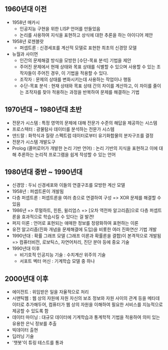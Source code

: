 1960년대 이전
-------------

* 1958년 매카시
  - 인공지능 구현을 위한 LISP 언어를 만들었음
  - 논리를 사용하여 지식을 표현하고 상식에 대한 추론을 하는 아이디어 제안
* 1958년 로젠블랏
  - 퍼셉트론 : 신경세포를 계산적 모델로 표현한 최초의 신경망 모델
* 뉴월과 사이먼
  - 인간의 문제해결 방식을 모방한 [수단-목표 분석] 기법을 제안
  - 주어진 문제에서 현재 상태와 목표 상태를 식별할 수 있으며 사용할 수 있는 조작자들이 주어진 경우, 이 기법을 적용할 수 있다.
  - 조작자 : 문제의 상태를 변화시키는데 사용하는 작업이나 행동
  - 수단-목표 분석 : 현재 상태와 목표 상태 간의 차이를 계산하고, 이 차이를 줄이는 조작자를 찾아 적용하는 과정을 반복하여 문제를 해결하는 기법

1970년대 ~ 1980년대 초반
-------------

* 전문가 시스템 : 특정 영역의 문제에 대해 전문가 수준의 해답을 제공하는 시스템
* 프로스텍터 : 광물탐사 데이터를 분석하는 전문가 시스템
* 덴드랄 : 화학식과 질량 스펙트럼 데이터로부터 유기화합물의 분자구조를 결정
* 전문가 시스템 개발도구
* Prolog (콜머로어가 개발한 논리 기반 언어) : 논리 기반의 지식을 표현하고 이에 대해 추론하는 논리적 프로그램을 쉽게 작성할 수 있는 언어


1980년대 중반 ~ 1990년대
-------------

* 신경망 : 두뇌 신경세포와 이들의 연결구조를 모방한 계산 모델
* 1958년 : 퍼셉트론이 개발됨
* 다층 퍼셉트론 : 퍼셉트론을 여러 층으로 연결하여 구성 => XOR 문제를 해결할 수 있음
* 1986년 => 루멀하트, 힌튼, 윌리엄스 => [오차 역전파 알고리즘]으로 다층 퍼셉트론을 효과적으로 학습시킬 수 있다는 걸 발견!
* 퍼지 이론 : 언어로 표현되는 애매한 정보를 정량화하여 표현하는 이론
* 유전 알고리즘(진화 개념을 문제해결에 도입)을 비롯한 여러 진화연산 기법 개발
* 1990년대 : 확률 그래프 모델 (그래프 이론과 확률론을 결합)이 본격적으로 개발됨 => 컴퓨터비전, 로보틱스, 자연어처리, 진단 분야 등에 중요 기술
* 1990년대 이후
   - 비기호적 인공지능 기술 : 수치계산 위주의 기술
   - 서포트 벡터 머신 : 기계학습 모델 중 하나
 
2000년대 이후
-------------

* 에이전트 : 위임받은 일을 자율적으로 처리
* 시맨틱웹 : 웹 상의 자원에 자원 자신의 보조 정보와 자원 사이의 관계 등을 메타데이터로 추가해두어, 컴퓨터가 웹 상의 자원을 이해하여 필요한 서비스를 지능적으로 제공할 수 있도록 함
* 데이터 마이닝 : 대규모 데이터에 기계학습과 통계학적 기법을 적용하여 의미 있는 유용한 은닉 정보를 추출
* 빅데이터 출현
* 딥러닝 기술
* '챗봇'이 튜링 테스트를 통과
